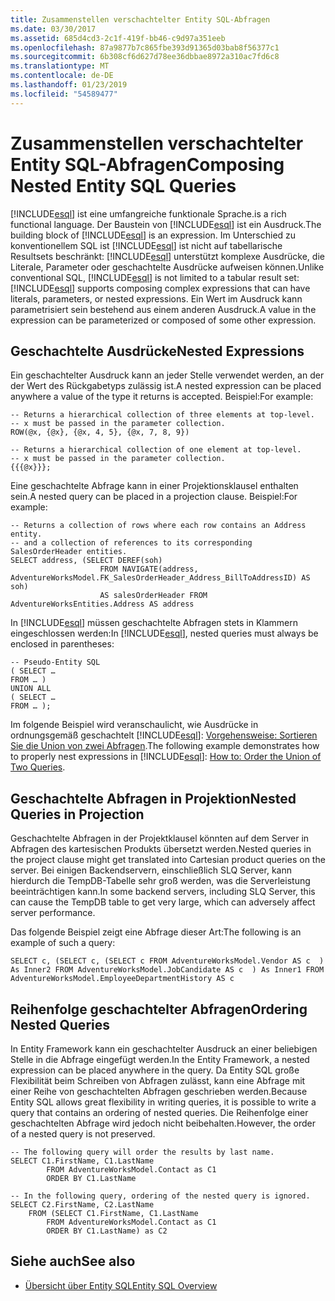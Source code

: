 ```yaml
---
title: Zusammenstellen verschachtelter Entity SQL-Abfragen
ms.date: 03/30/2017
ms.assetid: 685d4cd3-2c1f-419f-bb46-c9d97a351eeb
ms.openlocfilehash: 87a9877b7c865fbe393d91365d03bab8f56377c1
ms.sourcegitcommit: 6b308cf6d627d78ee36dbbae8972a310ac7fd6c8
ms.translationtype: MT
ms.contentlocale: de-DE
ms.lasthandoff: 01/23/2019
ms.locfileid: "54589477"
---
```

# <a name="composing-nested-entity-sql-queries"></a><span data-ttu-id="42f58-102">Zusammenstellen verschachtelter Entity SQL-Abfragen</span><span class="sxs-lookup"><span data-stu-id="42f58-102">Composing Nested Entity SQL Queries</span></span>
[!INCLUDE[esql](../../../../../../includes/esql-md.md)] <span data-ttu-id="42f58-103">ist eine umfangreiche funktionale Sprache.</span><span class="sxs-lookup"><span data-stu-id="42f58-103">is a rich functional language.</span></span> <span data-ttu-id="42f58-104">Der Baustein von [!INCLUDE[esql](../../../../../../includes/esql-md.md)] ist ein Ausdruck.</span><span class="sxs-lookup"><span data-stu-id="42f58-104">The building block of [!INCLUDE[esql](../../../../../../includes/esql-md.md)] is an expression.</span></span> <span data-ttu-id="42f58-105">Im Unterschied zu konventionellem SQL ist [!INCLUDE[esql](../../../../../../includes/esql-md.md)] ist nicht auf tabellarische Resultsets beschränkt: [!INCLUDE[esql](../../../../../../includes/esql-md.md)] unterstützt komplexe Ausdrücke, die Literale, Parameter oder geschachtelte Ausdrücke aufweisen können.</span><span class="sxs-lookup"><span data-stu-id="42f58-105">Unlike conventional SQL, [!INCLUDE[esql](../../../../../../includes/esql-md.md)] is not limited to a tabular result set: [!INCLUDE[esql](../../../../../../includes/esql-md.md)] supports composing complex expressions that can have literals, parameters, or nested expressions.</span></span> <span data-ttu-id="42f58-106">Ein Wert im Ausdruck kann parametrisiert sein bestehend aus einem anderen Ausdruck.</span><span class="sxs-lookup"><span data-stu-id="42f58-106">A value in the expression can be parameterized or composed of some other expression.</span></span>  
  
## <a name="nested-expressions"></a><span data-ttu-id="42f58-107">Geschachtelte Ausdrücke</span><span class="sxs-lookup"><span data-stu-id="42f58-107">Nested Expressions</span></span>  
 <span data-ttu-id="42f58-108">Ein geschachtelter Ausdruck kann an jeder Stelle verwendet werden, an der der Wert des Rückgabetyps zulässig ist.</span><span class="sxs-lookup"><span data-stu-id="42f58-108">A nested expression can be placed anywhere a value of the type it returns is accepted.</span></span> <span data-ttu-id="42f58-109">Beispiel:</span><span class="sxs-lookup"><span data-stu-id="42f58-109">For example:</span></span>  
  
```  
-- Returns a hierarchical collection of three elements at top-level.   
-- x must be passed in the parameter collection.  
ROW(@x, {@x}, {@x, 4, 5}, {@x, 7, 8, 9})  
  
-- Returns a hierarchical collection of one element at top-level.  
-- x must be passed in the parameter collection.  
{{{@x}}};  
```  
  
 <span data-ttu-id="42f58-110">Eine geschachtelte Abfrage kann in einer Projektionsklausel enthalten sein.</span><span class="sxs-lookup"><span data-stu-id="42f58-110">A nested query can be placed in a projection clause.</span></span> <span data-ttu-id="42f58-111">Beispiel:</span><span class="sxs-lookup"><span data-stu-id="42f58-111">For example:</span></span>  
  
```  
-- Returns a collection of rows where each row contains an Address entity.  
-- and a collection of references to its corresponding SalesOrderHeader entities.  
SELECT address, (SELECT DEREF(soh)   
                    FROM NAVIGATE(address, AdventureWorksModel.FK_SalesOrderHeader_Address_BillToAddressID) AS soh)   
                    AS salesOrderHeader FROM AdventureWorksEntities.Address AS address  
```  
  
 <span data-ttu-id="42f58-112">In [!INCLUDE[esql](../../../../../../includes/esql-md.md)] müssen geschachtelte Abfragen stets in Klammern eingeschlossen werden:</span><span class="sxs-lookup"><span data-stu-id="42f58-112">In [!INCLUDE[esql](../../../../../../includes/esql-md.md)], nested queries must always be enclosed in parentheses:</span></span>  
  
```  
-- Pseudo-Entity SQL  
( SELECT …  
FROM … )  
UNION ALL  
( SELECT …  
FROM … );  
```  
  
 <span data-ttu-id="42f58-113">Im folgende Beispiel wird veranschaulicht, wie Ausdrücke in ordnungsgemäß geschachtelt [!INCLUDE[esql](../../../../../../includes/esql-md.md)]: [Vorgehensweise: Sortieren Sie die Union von zwei Abfragen](https://msdn.microsoft.com/library/853c583a-eaba-4400-830d-be974e735313).</span><span class="sxs-lookup"><span data-stu-id="42f58-113">The following example demonstrates how to properly nest expressions in [!INCLUDE[esql](../../../../../../includes/esql-md.md)]: [How to: Order the Union of Two Queries](https://msdn.microsoft.com/library/853c583a-eaba-4400-830d-be974e735313).</span></span>  
  
## <a name="nested-queries-in-projection"></a><span data-ttu-id="42f58-114">Geschachtelte Abfragen in Projektion</span><span class="sxs-lookup"><span data-stu-id="42f58-114">Nested Queries in Projection</span></span>  
 <span data-ttu-id="42f58-115">Geschachtelte Abfragen in der Projektklausel könnten auf dem Server in Abfragen des kartesischen Produkts übersetzt werden.</span><span class="sxs-lookup"><span data-stu-id="42f58-115">Nested queries in the project clause might get translated into Cartesian product queries on the server.</span></span> <span data-ttu-id="42f58-116">Bei einigen Backendservern, einschließlich SLQ Server, kann hierdurch die TempDB-Tabelle sehr groß werden, was die Serverleistung beeinträchtigen kann.</span><span class="sxs-lookup"><span data-stu-id="42f58-116">In some backend servers, including SLQ Server, this can cause the TempDB table to get very large, which can adversely affect server performance.</span></span>  
  
 <span data-ttu-id="42f58-117">Das folgende Beispiel zeigt eine Abfrage dieser Art:</span><span class="sxs-lookup"><span data-stu-id="42f58-117">The following is an example of such a query:</span></span>  
  
```  
SELECT c, (SELECT c, (SELECT c FROM AdventureWorksModel.Vendor AS c  ) As Inner2 FROM AdventureWorksModel.JobCandidate AS c  ) As Inner1 FROM AdventureWorksModel.EmployeeDepartmentHistory AS c  
```  
  
## <a name="ordering-nested-queries"></a><span data-ttu-id="42f58-118">Reihenfolge geschachtelter Abfragen</span><span class="sxs-lookup"><span data-stu-id="42f58-118">Ordering Nested Queries</span></span>  
 <span data-ttu-id="42f58-119">In Entity Framework kann ein geschachtelter Ausdruck an einer beliebigen Stelle in die Abfrage eingefügt werden.</span><span class="sxs-lookup"><span data-stu-id="42f58-119">In the Entity Framework, a nested expression can be placed anywhere in the query.</span></span> <span data-ttu-id="42f58-120">Da Entity SQL große Flexibilität beim Schreiben von Abfragen zulässt, kann eine Abfrage mit einer Reihe von geschachtelten Abfragen geschrieben werden.</span><span class="sxs-lookup"><span data-stu-id="42f58-120">Because Entity SQL allows great flexibility in writing queries, it is possible to write a query that contains an ordering of nested queries.</span></span> <span data-ttu-id="42f58-121">Die Reihenfolge einer geschachtelten Abfrage wird jedoch nicht beibehalten.</span><span class="sxs-lookup"><span data-stu-id="42f58-121">However, the order of a nested query is not preserved.</span></span>  
  
```  
-- The following query will order the results by last name.  
SELECT C1.FirstName, C1.LastName  
        FROM AdventureWorksModel.Contact as C1  
        ORDER BY C1.LastName  
```  
  
```  
-- In the following query, ordering of the nested query is ignored.  
SELECT C2.FirstName, C2.LastName  
    FROM (SELECT C1.FirstName, C1.LastName  
        FROM AdventureWorksModel.Contact as C1  
        ORDER BY C1.LastName) as C2  
```  
  
## <a name="see-also"></a><span data-ttu-id="42f58-122">Siehe auch</span><span class="sxs-lookup"><span data-stu-id="42f58-122">See also</span></span>
- [<span data-ttu-id="42f58-123">Übersicht über Entity SQL</span><span class="sxs-lookup"><span data-stu-id="42f58-123">Entity SQL Overview</span></span>](../../../../../../docs/framework/data/adonet/ef/language-reference/entity-sql-overview.md)
